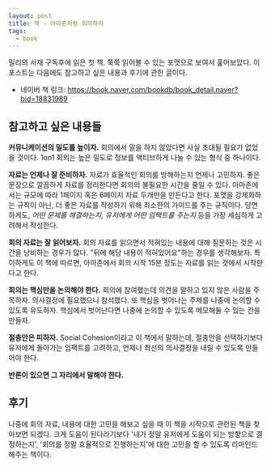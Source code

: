 ```yaml
---
layout: post
title: 책 - 아마존처럼 회의하라
tags:
  - book
---
```


밀리의 서재 구독후에 읽은 첫 책. 쭉쭉 읽어볼 수 있는 포맷으로 보여서 훑어보았다. 이 포스트는 다음에도 참고하고 싶은 내용과 후기에 관한 글이다.

* 네이버 책 링크: <https://book.naver.com/bookdb/book_detail.naver?bid=18831989>

## 참고하고 싶은 내용들

**커뮤니케이션의 밀도를 높이자.** 회의에서 말을 하지 않았다면 사실 초대될 필요가 없었을 것이다. 1on1 회의는 높은 밀도로 정보를 액티브하게 나눌 수 있는 형식 중 하나이다.

**자료는 언제나 잘 준비하자.** 자료가 효율적인 회의를 방해하는지 언제나 고민하자. 좋은 문장으로 깔끔하게 자료를 정리한다면 회의의 불필요한 시간을 줄일 수 있다. 아마존에서는 규모에 따라 1페이지 혹은 6페이지 자료 두개만을 만든다고 한다. 포맷을 강제화하는 규칙이 아닌, 더 좋은 자료를 작성하기 위해 최소한의 가이드를 주는 규칙이다. 당연하게도, *어떤 문제를 해결하는지*, *유저에게 어떤 임팩트를 주는지* 등을 가장 세심하게 고려해서 작성한다.

**회의 자료는 잘 읽어보자.** 회의 자료를 읽으면서 적혀있는 내용에 대해 질문하는 것은 시간을 낭비하는 경우가 많다. "뒤에 해당 내용이 적혀있어요"하는 경우를 생각해보자. 특이하게도 이 책에 따르면, 아마존에서 회의 시작 15분 정도는 자료를 읽는 것에서 시작한다고 한다.

**회의는 핵심만을 논의해야 한다.** 회의에 참여했는데 의견을 말하고 있지 않은 사람을 주목하자. 의사결정에 필요했으니 참석했다. 또 핵심을 벗어나는 주제를 나중에 논의할 수 있도록 유도하자. 핵심에서 벗어난다면 나중에 논의할 수 있도록 메모해둘 수 있는 칸을 만들자.

**절충안은 피하자.** Social Cohesion이라고 이 책에서 말하는데, 절충안을 선택하기보다 유저에게 돌아가는 임팩트를 고려하고, 언제나 최선의 의사결정을 내릴 수 있도록 만들어야 한다.

**반론이 있으면 그 자리에서 말해야 한다.**

## 후기

나중에 회의 자료, 내용에 대한 고민을 해보고 싶을 때 이 책을 시작으로 관련된 책을 찾아보면 되겠다. 크게 도움이 된다라기보다 '내가 정말 유저에게 도움이 되는 방향으로 결정하는지', '회의를 정말 효율적으로 진행하는지'에 대한 고민을 할 수 있도록 리마인드해주는 책이다.
